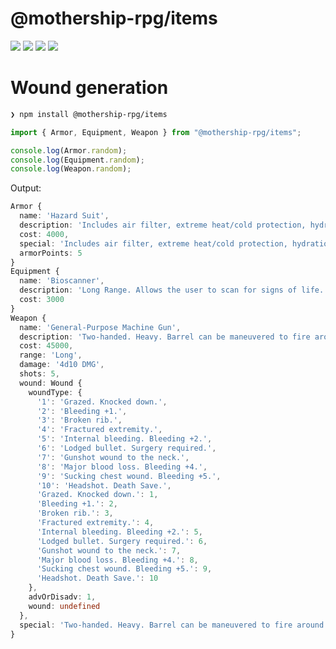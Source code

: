 # @mothership-rpg/items

![](https://badgers.space/npm/name/@mothership-rpg/wounds)
![](https://badgers.space/github/release/MothershipRPGTools/generators-ts)
![](https://badgers.space/github/license/MothershipRPGTools/generators-ts)
![](https://badgers.space/codeberg/stars/MothershipRPGTools/generators-ts)


# Wound generation

```bash
❯ npm install @mothership-rpg/items
```

```typescript
import { Armor, Equipment, Weapon } from "@mothership-rpg/items";

console.log(Armor.random);
console.log(Equipment.random);
console.log(Weapon.random);
```

Output:

```typescript
Armor {
  name: 'Hazard Suit',
  description: 'Includes air filter, extreme heat/cold protection, hydration reclamation (1L of water lasts 4 days), short-range comms, headlamp, and radiation shielding.',
  cost: 4000,
  special: 'Includes air filter, extreme heat/cold protection, hydration reclamation (1L of water lasts 4 days), short-range comms, headlamp, and radiation shielding.',
  armorPoints: 5
}
Equipment {
  name: 'Bioscanner',
  description: 'Long Range. Allows the user to scan for signs of life. Can tell the location of signs of life, but not what that life is. Blocked by some materials at the Warden’s discretion.',
  cost: 3000
}
Weapon {
  name: 'General-Purpose Machine Gun',
  description: 'Two-handed. Heavy. Barrel can be maneuvered to fire around corners.',
  cost: 45000,
  range: 'Long',
  damage: '4d10 DMG',
  shots: 5,
  wound: Wound {
    woundType: {
      '1': 'Grazed. Knocked down.',
      '2': 'Bleeding +1.',
      '3': 'Broken rib.',
      '4': 'Fractured extremity.',
      '5': 'Internal bleeding. Bleeding +2.',
      '6': 'Lodged bullet. Surgery required.',
      '7': 'Gunshot wound to the neck.',
      '8': 'Major blood loss. Bleeding +4.',
      '9': 'Sucking chest wound. Bleeding +5.',
      '10': 'Headshot. Death Save.',
      'Grazed. Knocked down.': 1,
      'Bleeding +1.': 2,
      'Broken rib.': 3,
      'Fractured extremity.': 4,
      'Internal bleeding. Bleeding +2.': 5,
      'Lodged bullet. Surgery required.': 6,
      'Gunshot wound to the neck.': 7,
      'Major blood loss. Bleeding +4.': 8,
      'Sucking chest wound. Bleeding +5.': 9,
      'Headshot. Death Save.': 10
    },
    advOrDisadv: 1,
    wound: undefined
  },
  special: 'Two-handed. Heavy. Barrel can be maneuvered to fire around corners.'
}
```

